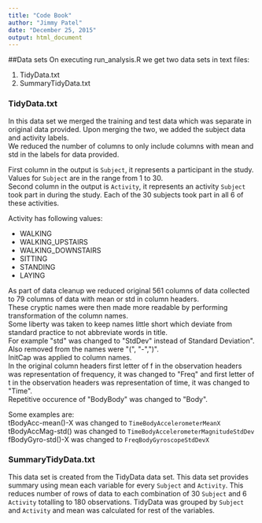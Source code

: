 ```yaml
---
title: "Code Book"
author: "Jimmy Patel"
date: "December 25, 2015"
output: html_document
---
```



##Data sets
On executing run_analysis.R we get two data sets in text files:  
1.  TidyData.txt  
2.  SummaryTidyData.txt

### TidyData.txt
In this data set we merged the training and test data which was separate in original data provided. Upon merging the two, we added the subject data and activity labels.   
We reduced the number of columns to only include columns with mean and std in the labels for data provided.

First column in the output is `Subject`, it represents a participant in the study. Values for `Subject` are in the range from 1 to 30.  
Second column in the output is `Activity`, it represents an activity `Subject` took part in during the study. Each of the 30 subjects took part in all 6 of these activities.   
  
Activity has following values:     
- WALKING  
- WALKING_UPSTAIRS  
- WALKING_DOWNSTAIRS  
- SITTING  
- STANDING  
- LAYING  
  
As part of data cleanup we reduced original 561 columns of data collected to 79 columns of data with mean or std in column headers.  
These cryptic names were then made more readable by performing transformation of the column names.  
Some liberty was taken to keep names little short which deviate from standard practice to not abbreviate words in title.  
For example "std" was changed to "StdDev" instead of Standard Deviation".  
Also removed from the names were "(", "-",")".  
InitCap was applied to column names.  
In the original column headers first letter of f in the observation headers was representation of frequency, it was changed to "Freq" and first letter of t in the observation headers was representation of time, it was changed to "Time".  
Repetitive occurence of "BodyBody" was changed to "Body".  

Some examples are:  
tBodyAcc-mean()-X was changed to `TimeBodyAccelerometerMeanX`  
tBodyAccMag-std() was changed to `TimeBodyAccelerometerMagnitudeStdDev`  
fBodyGyro-std()-X was changed to `FreqBodyGyroscopeStdDevX`  



### SummaryTidyData.txt
This data set is created from the TidyData data set. This data set provides summary using mean each variable for every `Subject` and `Activity`.
This reduces number of rows of data to each combination of 30 `Subject` and 6 `Activity` totalling to 180 observations.
TidyData was grouped by `Subject` and `Activity` and mean was calculated for rest of the variables.





